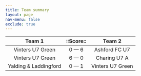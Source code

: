 ```yaml
---
title: Team summary
layout: page
nav-menu: false
exclude: true
---
```




|        Team 1         |  ::Score::  |      Team 2      |
|:---------------------:|:-----------:|:----------------:|
|   Vinters U7 Green    | 0 &mdash; 6 |  Ashford FC U7   |
|   Vinters U7 Green    | 6 &mdash; 0 |   Charing U7 A   |
| Yalding & Laddingford | 0 &mdash; 1 | Vinters U7 Green |

 <br /><br /><br />